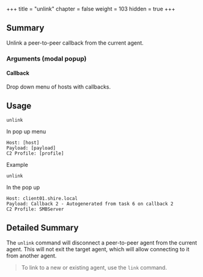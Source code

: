 +++
title = "unlink"
chapter = false
weight = 103
hidden = true
+++

## Summary
Unlink a peer-to-peer callback from the current agent.

### Arguments (modal popup)
#### Callback
Drop down menu of hosts with callbacks.

## Usage
```
unlink
```
In pop up menu
```
Host: [host]
Payload: [payload]
C2 Profile: [profile]
```

Example
```
unlink
```
In the pop up
```
Host: client01.shire.local
Payload: Callback 2 - Autogenerated from task 6 on callback 2
C2 Profile: SMBServer
```

## Detailed Summary
The `unlink` command will disconnect a peer-to-peer agent from the current agent. This will not exit the target agent, which will allow connecting to it from another agent.
> To link to a new or existing agent, use the `link` command.
